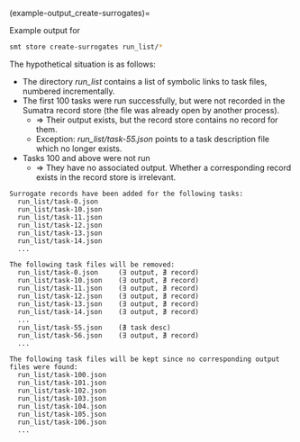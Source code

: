 (example-output_create-surrogates)=

Example output for

```bash
smt store create-surrogates run_list/*
```

The hypothetical situation is as follows:

- The directory *run_list* contains a list of symbolic links to task files, numbered incrementally.
- The first 100 tasks were run successfully, but were not recorded in the Sumatra record store (the file was already open by another process).
  + ⇒ Their output exists, but the record store contains no record for them.
  + Exception: *run_list/task-55.json* points to a task description file which no longer exists.
- Tasks 100 and above were not run
  + ⇒ They have no associated output. Whether a corresponding record exists in the record store is irrelevant.

```
Surrogate records have been added for the following tasks:
  run_list/task-0.json
  run_list/task-10.json
  run_list/task-11.json
  run_list/task-12.json
  run_list/task-13.json
  run_list/task-14.json
  ...

The following task files will be removed:
  run_list/task-0.json     (∃ output, ∄ record)
  run_list/task-10.json    (∃ output, ∄ record)
  run_list/task-11.json    (∃ output, ∄ record)
  run_list/task-12.json    (∃ output, ∄ record)
  run_list/task-13.json    (∃ output, ∄ record)
  run_list/task-14.json    (∃ output, ∄ record)
  ...
  run_list/task-55.json    (∄ task desc)
  run_list/task-56.json    (∃ output, ∄ record)
  ...

The following task files will be kept since no corresponding output files were found:
  run_list/task-100.json
  run_list/task-101.json
  run_list/task-102.json
  run_list/task-103.json
  run_list/task-104.json
  run_list/task-105.json
  run_list/task-106.json
  ...
```
